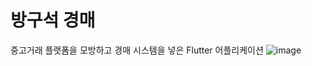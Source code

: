 # 방구석 경매

중고거래 플랫폼을 모방하고 경매 시스템을 넣은 Flutter 어플리케이션
![image](https://github.com/BaekYoungHoon/AuctionStore_Flutter/assets/81205011/891206ea-38bb-4388-a84d-0b807d02d5be)

